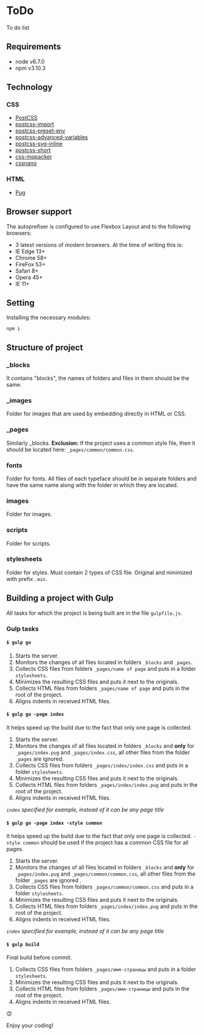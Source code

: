 # ToDo
To do list

## Requirements
- node v6.7.0
- npm v3.10.3

## Technology
### CSS
- [PostCSS](http://postcss.org/)
 - [postcss-import](https://github.com/postcss/postcss-import)
 - [postcss-preset-env](https://preset-env.cssdb.org/)
 - [postcss-advanced-variables](https://github.com/jonathantneal/postcss-advanced-variables)
 - [postcss-svg-inline](https://github.com/TrySound/postcss-inline-svg)
 - [postcss-short](https://github.com/jonathantneal/postcss-short)
- [css-mqpacker](https://github.com/hail2u/node-css-mqpacker)
- [cssnano](http://cssnano.co/)

### HTML
- [Pug](https://pugjs.org/api/getting-started.html)

## Browser support
The autoprefixer is configured to use Flexbox Layout and to the following browsers:
- 3 latest versions of modern browsers. At the time of writing this is:
 - IE Edge 13+
 - Chrome 58+
 - FireFox 53+
 - Safari 8+
 - Opera 45+
- IE 11+

## Setting
Installing the necessary modules:
```
npm i
```

## Structure of project
### _blocks
It contains "blocks", the names of folders and files in them should be the same.

### _images
Folder for images that are used by embedding directly in HTML or CSS.

### _pages
Similarly _blocks.
**Exclusion:** If the project uses a common style file, then it should be located here: `_pages/common/common.css`.

### fonts
Folder for fonts. All files of each typeface should be in separate folders and have the same name along with the folder in which they are located.

### images
Folder for images.

### scripts
Folder for scripts.

### stylesheets
Folder for styles. Must contain 2 types of CSS file. Original and minimized with prefix `.min`.

## Building a project with Gulp
All tasks for which the project is being built are in the file `gulpfile.js`.

### Gulp tasks
#### `$ gulp go`
1. Starts the server.
2. Monitors the changes of all files located in folders `_blocks` and `_pages`.
3. Collects CSS files from folders `_pages/name of page` and puts in a folder `stylesheets`.
4. Minimizes the resulting CSS files and puts it next to the originals.
5. Collects HTML files from folders `_pages/name of page` and puts in the root of the project.
6. Aligns indents in received HTML files.

#### `$ gulp go -page index`
It helps speed up the build due to the fact that only one page is collected.
1. Starts the server.
2. Monitors the changes of all files located in folders `_blocks` and **only** for `_pages/index.pug` and `_pages/index.сss`, all other files from the folder `_pages` are ignored.
3. Collects CSS files from folders `_pages/index/index.css` and puts in a folder `stylesheets`.
4. Minimizes the resulting CSS files and puts it next to the originals.
5. Collects HTML files from folders `_pages/index/index.pug` and puts in the root of the project.
6. Aligns indents in received HTML files.

*`index` specified for example, instead of it can be any page title*

#### `$ gulp go -page index -style common`
It helps speed up the build due to the fact that only one page is collected.
`-style common` should be used if the project has a common CSS file for all pages.
1. Starts the server.
2. Monitors the changes of all files located in folders `_blocks` and **only** for `_pages/index.pug` and `_pages/common/common.сss`, all other files from the folder `_pages` are ignored .
3. Collects CSS files from folders `_pages/common/common.css` and puts in a folder `stylesheets`.
4. Minimizes the resulting CSS files and puts it next to the originals.
5. Collects HTML files from folders `_pages/index/index.pug` and puts in the root of the project.
6. Aligns indents in received HTML files.

*`index` specified for example, instead of it can be any page title*

#### `$ gulp build`
Final build before commit.
1. Collects CSS files from folders `_pages/имя-страницы` and puts in a folder `stylesheets`.
2. Minimizes the resulting CSS files and puts it next to the originals.
3. Collects HTML files from folders `_pages/имя-страницы` and puts in the root of the project.
4. Aligns indents in received HTML files.

😊

Enjoy your coding!
